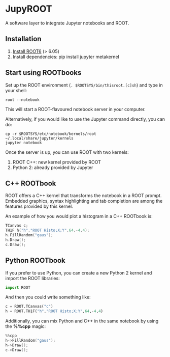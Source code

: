 # JupyROOT
A software layer to integrate Jupyter notebooks and ROOT.

## Installation
1. [Install ROOT6](https://root.cern.ch/building-root) (> 6.05)
2. Install dependencies: pip install jupyter metakernel

## Start using ROOTbooks
Set up the ROOT environment (`. $ROOTSYS/bin/thisroot.[c]sh`) and type in your
shell:
```
root --notebook
```
This will start a ROOT-flavoured notebook server in your computer.

Alternatively, if you would like to use the Jupyter command directly, you 
can do:
```
cp -r $ROOTSYS/etc/notebook/kernels/root ~/.local/share/jupyter/kernels
jupyter notebook
```

Once the server is up, you can use ROOT with two kernels:

1. ROOT C++: new kernel provided by ROOT
2. Python 2: already provided by Jupyter

##  C++ ROOTbook
ROOT offers a C++ kernel that transforms the notebook in a ROOT prompt.
Embedded graphics, syntax highlighting and tab completion are among
the features provided by this kernel.

An example of how you would plot a histogram in a C++ ROOTbook is:
```cpp
TCanvas c;
TH1F h("h","ROOT Histo;X;Y",64,-4,4);
h.FillRandom("gaus");
h.Draw();
c.Draw();
``` 

## Python ROOTbook
If you prefer to use Python, you can create a new Python 2 kernel and
import the ROOT libraries:
```python
import ROOT
```
And then you could write something like:
```python
c = ROOT.TCanvas("c")
h = ROOT.TH1F("h","ROOT Histo;X;Y",64,-4,4)
```
Additionally, you can mix Python and C++ in the same notebook
by using the **%%cpp** magic:
```cpp
%%cpp
h->FillRandom("gaus");
h->Draw();
c->Draw();
```
